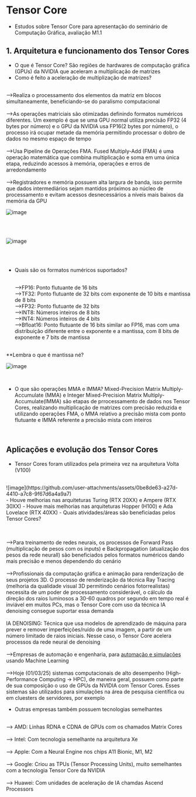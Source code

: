 # Tensor Core

- Estudos sobre Tensor Core para apresentação do seminário de Computação Gráfica, avaliação M1.1
## 1. Arquitetura e funcionamento dos Tensor Cores

- O que é Tensor Core? São regiões de hardwares de computação gráfica (GPUs) da NVIDIA que aceleram a multiplicação de matrizes
- Como é feito a aceleração de multiplização de matrizes?

<br>-->Realiza o processamento dos elementos da matriz em blocos simultaneamente, beneficiando-se do paralismo computacional
<br><br>-->As operações matriciais são otimizadas definindo formatos numéricos diferentes. Um exemplo é que se uma GPU normal utiliza precisão FP32 (4 bytes por número) e o GPU da NVIDIA usa FP16(2 bytes por número), o processo irá ocupar metade da memória permitindo processar o dobro de dados no mesmo espaço de tempo
<br><br>-->Usa Pipeline de Operações FMA. Fused Multiply-Add (FMA) é uma operação matemática que combina multiplicação e soma em uma única etapa, reduzindo acessos à memória, operações e erros de arredondamento
<br><br>-->Registradores e memória possuem alta largura de banda, isso permite que dados intermediários sejam mantidos próximos ao núcleo de processamento e evitam acessos desnecessários a níveis mais baixos da memória da GPU

![image](https://github.com/user-attachments/assets/d11f3b5e-580f-42df-98e4-27df7c5704a4)

<br><br>

![image](https://github.com/user-attachments/assets/88b7252d-a038-487a-8eb5-2644bf13f599)

<br><br>

- Quais são os formatos numéricos suportados?

  <br>-->FP16: Ponto flutuante de 16 bits
  <br>-->TF32: Ponto flutuante de 32 bits com exponente de 10 bits e mantissa de 8 bits
  <br>-->FP32: Ponto flutuante de 32 bits
  <br>-->INT8: Números inteiros de 8 bits
  <br>-->INT4: Números inteiros de 4 bits
  <br>-->Bfloat16: Ponto flutuante de 16 bits similar ao FP16, mas com uma distribuição diferente entre o exponente e a mantissa, com 8 bits de exponente e 7 bits de mantissa
  
<br>**Lembra o que é mantissa né?

![image](https://github.com/user-attachments/assets/64ea0e46-465c-4434-8e94-c1a563bd187b)

<br>

- O que são operações MMA e IMMA? Mixed-Precision Matrix Multiply-Accumulate (MMA) e Integer Mixed-Precision Matrix Multiply-Accumulate(IMMA) são etapas de prrocessamento de dados nos Tensor Cores, realizando multiplicação de matrizes com precisão reduzida e utilizando operações FMA, o MMA relativo a precisão mista com ponto flutuante e IMMA referente a precisão mista com inteiros
  

<br>

## Aplicações e evolução dos Tensor Cores

- Tensor Cores foram utilizados pela primeira vez na arquitetura Volta (V100)
<br>
![image](https://github.com/user-attachments/assets/0be8de63-a27d-4410-a7c8-9f67d6a4a9a7)
<br>
- Houve melhorias nas arquiteturas Turing (RTX 20XX) e Ampere (RTX 30XX)
- Houve mais melhorias nas arquiteturas Hopper (H100) e Ada Lovelace (RTX 40XX)
- Quais atividades/áreas são beneficiadas pelos Tensor Cores?
  
<br><br>-->Para treinamento de redes neurais, os processos de Forward Pass (multiplicação de pesos com os inputs) e Backpropagation (atualização dos pesos da rede neurall) são beneficiados pelos formatos numéricos dando mais precisão e menos dependendo do cenário
<br><br>-->Profissionais da computação gráfica e animação para renderização de seus projetos 3D. O processo de renderização da técnica Ray Tracing (melhoria da qualidade visual 3D permitindo cenários fotorrealistas) necessita de um poder de processamento considerável, o cálculo da direção dos raios luminosos a 30-60 quadros por segundo em tempo real é inviável em muitos PCs, mas o Tensor Core com uso da técnica IA denoising consegue suportar essa demanda
<br><br>IA DENOISING: Técnica que usa modelos de aprendizado de máquina para prever e remover imperfeições/ruído de uma imagem, a partir de um número limitado de raios iniciais. Nesse caso, o Tensor Core acelera processos da rede neural de denoising
<br><br>-->Empresas de automação e engenharia, para [automação e simulações](https://www.nvidia.com/pt-br/autonomous-machines/robotics/) usando Machine Learning
<br><br>-->Hoje (01/03/25) sistemas computacionais de alto desempenho (High-Performance Computing -> HPC), de maneira geral, possuem como parte de sua composição o uso de GPUs da NVIDIA com Tensor Cores. Esses sistemas são utilizados para simulações na área de pesquisa científica ou em cluesters de servidores, por exemplo

- Outras empresas também possuem tecnologias semelhantes

<br>--> AMD: Linhas RDNA e CDNA de GPUs com os chamados Matrix Cores
<br><br>--> Intel: Com tecnologia semelhante na arquitetura Xe
<br><br>--> Apple: Com a Neural Engine nos chips A11 Bionic, M1, M2
<br><br>--> Google: Criou as TPUs (Tensor Processing Units), muito semelhantes com a tecnologia Tensor Core da NVIDIA
<br><br>--> Huawei: Com unidades de aceleração de IA chamdas Ascend Processors
